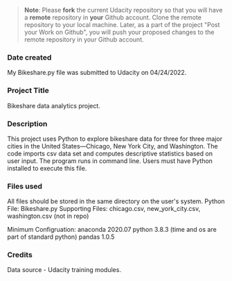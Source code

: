 >**Note**: Please **fork** the current Udacity repository so that you will have a **remote** repository in **your** Github account. Clone the remote repository to your local machine. Later, as a part of the project "Post your Work on Github", you will push your proposed changes to the remote repository in your Github account.

### Date created
My Bikeshare.py file was submitted to Udacity on 04/24/2022.

### Project Title
Bikeshare data analytics project.

### Description
This project uses Python to explore bikeshare data for three for three major cities in the United States—Chicago, New York City, and Washington. 
The code imports csv data set and computes descriptive statistics based on user input. The program runs in command line.  Users must have Python 
installed to execute this file.

### Files used
All files should be stored in the same directory on the user's system.
Python File: Bikeshare.py
Supporting Files: chicago.csv, new_york_city.csv, washington.csv (not in repo)

Minimum Configruation:
anaconda 2020.07
python 3.8.3 (time and os are part of standard python)
pandas 1.0.5


### Credits
Data source - Udacity training modules.

